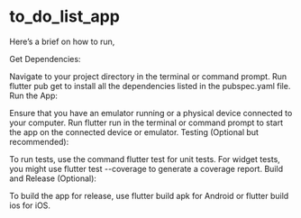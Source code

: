 # to_do_list_app


 
Here’s a brief on how to run,

Get Dependencies:

Navigate to your project directory in the terminal or command prompt.
Run flutter pub get to install all the dependencies listed in the pubspec.yaml file.
Run the App:

Ensure that you have an emulator running or a physical device connected to your computer.
Run flutter run in the terminal or command prompt to start the app on the connected device or emulator.
Testing (Optional but recommended):

To run tests, use the command flutter test for unit tests.
For widget tests, you might use flutter test --coverage to generate a coverage report.
Build and Release (Optional):

To build the app for release, use flutter build apk for Android or flutter build ios for iOS.
